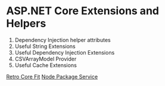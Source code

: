 # ASP.NET Core  Extensions and Helpers

1. Dependency Injection helper attributes
2. Useful String Extensions
3. Useful Dependency Injection Extensions
4. CSVArrayModel Provider
5. Useful Cache Extensions

[Retro Core Fit](./RetroFit/README.md)
[Node Package Service](./NodePackageService/README.md)